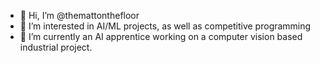 - 👋 Hi, I’m @themattonthefloor
- 👀 I’m interested in AI/ML projects, as well as competitive programming
- 🌱 I’m currently an AI apprentice working on a computer vision based industrial project.

<!---
themattonthefloor/themattonthefloor is a ✨ special ✨ repository because its `README.md` (this file) appears on your GitHub profile.
You can click the Preview link to take a look at your changes.
--->
